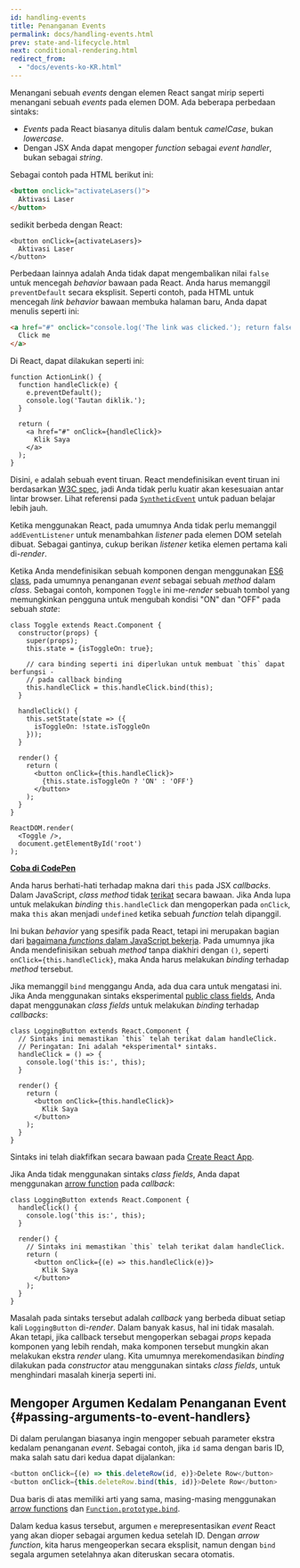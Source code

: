 ```yaml
---
id: handling-events
title: Penanganan Events
permalink: docs/handling-events.html
prev: state-and-lifecycle.html
next: conditional-rendering.html
redirect_from:
  - "docs/events-ko-KR.html"
---
```


Menangani sebuah *events* dengan elemen React sangat mirip seperti menangani sebuah *events* pada elemen DOM. Ada beberapa perbedaan sintaks:

* *Events* pada React biasanya ditulis dalam bentuk *camelCase*, bukan *lowercase*.
* Dengan JSX Anda dapat mengoper *function* sebagai *event handler*, bukan sebagai *string*.

Sebagai contoh pada HTML berikut ini:

```html
<button onclick="activateLasers()">
  Aktivasi Laser
</button>
```

sedikit berbeda dengan React:

```js{1}
<button onClick={activateLasers}>
  Aktivasi Laser
</button>
```

Perbedaan lainnya adalah Anda tidak dapat mengembalikan nilai `false` untuk mencegah *behavior* bawaan pada React. Anda harus memanggil `preventDefault` secara eksplisit. Seperti contoh, pada HTML untuk mencegah *link behavior* bawaan membuka halaman baru, Anda dapat menulis seperti ini:

```html
<a href="#" onclick="console.log('The link was clicked.'); return false">
  Click me
</a>
```

Di React, dapat dilakukan seperti ini:

```js{2-5,8}
function ActionLink() {
  function handleClick(e) {
    e.preventDefault();
    console.log('Tautan diklik.');
  }

  return (
    <a href="#" onClick={handleClick}>
      Klik Saya
    </a>
  );
}
```

Disini, `e` adalah sebuah event tiruan. React mendefinisikan event tiruan ini berdasarkan [W3C spec](https://www.w3.org/TR/DOM-Level-3-Events/), jadi Anda tidak perlu kuatir akan kesesuaian antar lintar browser. Lihat referensi pada [`SyntheticEvent`](/docs/events.html) untuk paduan belajar lebih jauh.

Ketika menggunakan React, pada umumnya Anda tidak perlu memanggil `addEventListener` untuk menambahkan *listener* pada elemen DOM setelah dibuat. Sebagai gantinya, cukup berikan *listener* ketika elemen pertama kali di-*render*.

Ketika Anda mendefinisikan sebuah komponen dengan menggunakan [ES6 class](https://developer.mozilla.org/en/docs/Web/JavaScript/Reference/Classes), pada umumnya penanganan *event* sebagai sebuah *method* dalam *class*. Sebagai contoh, komponen `Toggle` ini me-*render* sebuah tombol yang memungkinkan pengguna untuk mengubah kondisi "ON" dan "OFF" pada sebuah *state*:

```js{6,7,10-14,18}
class Toggle extends React.Component {
  constructor(props) {
    super(props);
    this.state = {isToggleOn: true};

    // cara binding seperti ini diperlukan untuk membuat `this` dapat berfungsi -
    // pada callback binding
    this.handleClick = this.handleClick.bind(this);
  }

  handleClick() {
    this.setState(state => ({
      isToggleOn: !state.isToggleOn
    }));
  }

  render() {
    return (
      <button onClick={this.handleClick}>
        {this.state.isToggleOn ? 'ON' : 'OFF'}
      </button>
    );
  }
}

ReactDOM.render(
  <Toggle />,
  document.getElementById('root')
);
```

[**Coba di CodePen**](http://codepen.io/gaearon/pen/xEmzGg?editors=0010)

Anda harus berhati-hati terhadap makna dari `this` pada JSX *callbacks*. Dalam JavaScript, *class method* tidak [terikat](https://developer.mozilla.org/en/docs/Web/JavaScript/Reference/Global_objects/Function/bind) secara bawaan. Jika Anda lupa untuk melakukan *binding* `this.handleClick` dan mengoperkan pada `onClick`, maka `this` akan menjadi `undefined` ketika sebuah *function* telah dipanggil. 

Ini bukan *behavior* yang spesifik pada React, tetapi ini merupakan bagian dari [bagaimana *functions* dalam JavaScript bekerja](https://www.smashingmagazine.com/2014/01/understanding-javascript-function-prototype-bind/). Pada umumnya jika Anda mendefinisikan sebuah *method* tanpa diakhiri dengan `()`, seperti `onClick={this.handleClick}`, maka Anda harus melakukan *binding* terhadap *method* tersebut.

Jika memanggil `bind` menggangu Anda, ada dua cara untuk mengatasi ini. Jika Anda menggunakan sintaks eksperimental [public class fields](https://babeljs.io/docs/plugins/transform-class-properties/), Anda dapat menggunakan *class fields* untuk melakukan *binding* terhadap *callbacks*:

```js{2-6}
class LoggingButton extends React.Component {
  // Sintaks ini memastikan `this` telah terikat dalam handleClick.
  // Peringatan: Ini adalah *eksperimental* sintaks.
  handleClick = () => {
    console.log('this is:', this);
  }

  render() {
    return (
      <button onClick={this.handleClick}>
        Klik Saya
      </button>
    );
  }
}
```

Sintaks ini telah diakfifkan secara bawaan pada [Create React App](https://github.com/facebookincubator/create-react-app).

Jika Anda tidak menggunakan sintaks *class fields*, Anda dapat menggunakan [arrow function](https://developer.mozilla.org/en/docs/Web/JavaScript/Reference/Functions/Arrow_functions) pada *callback*:

```js{7-9}
class LoggingButton extends React.Component {
  handleClick() {
    console.log('this is:', this);
  }

  render() {
    // Sintaks ini memastikan `this` telah terikat dalam handleClick.
    return (
      <button onClick={(e) => this.handleClick(e)}>
        Klik Saya
      </button>
    );
  }
}
```

Masalah pada sintaks tersebut adalah *callback* yang berbeda dibuat setiap kali `LoggingButton` di-*render*. Dalam banyak kasus, hal ini tidak masalah. Akan tetapi, jika callback tersebut mengoperkan sebagai *props* kepada komponen yang lebih rendah, maka komponen tersebut mungkin akan melakukan ekstra *render* ulang. Kita umumnya merekomendasikan *binding* dilakukan pada *constructor* atau menggunakan sintaks *class fields*, untuk menghindari masalah kinerja seperti ini.

## Mengoper Argumen Kedalam Penanganan Event {#passing-arguments-to-event-handlers}

Di dalam perulangan biasanya ingin mengoper sebuah parameter ekstra kedalam penanganan *event*. Sebagai contoh, jika `id` sama dengan baris ID, maka salah satu dari kedua dapat dijalankan:

```js
<button onClick={(e) => this.deleteRow(id, e)}>Delete Row</button>
<button onClick={this.deleteRow.bind(this, id)}>Delete Row</button>
```

Dua baris di atas memiliki arti yang sama, masing-masing menggunakan [arrow functions](https://developer.mozilla.org/en-US/docs/Web/JavaScript/Reference/Functions/Arrow_functions) dan [`Function.prototype.bind`](https://developer.mozilla.org/en-US/docs/Web/JavaScript/Reference/Global_objects/Function/bind).

Dalam kedua kasus tersebut, argumen `e` merepresentasikan *event* React yang akan dioper sebagai argumen kedua setelah ID. Dengan *arrow function*, kita harus mengeoperkan secara eksplisit, namun dengan `bind` segala argumen setelahnya akan diteruskan secara otomatis.
